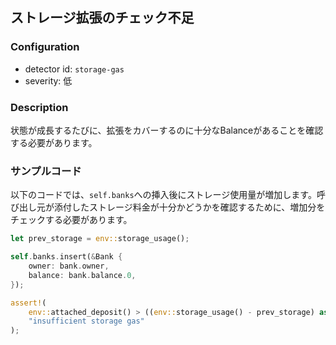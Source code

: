 
## ストレージ拡張のチェック不足

### Configuration

* detector id: `storage-gas`
* severity: 低

### Description

状態が成長するたびに、拡張をカバーするのに十分なBalanceがあることを確認する必要があります。

### サンプルコード

以下のコードでは、`self.banks`への挿入後にストレージ使用量が増加します。呼び出し元が添付したストレージ料金が十分かどうかを確認するために、増加分をチェックする必要があります。

```rust
let prev_storage = env::storage_usage();

self.banks.insert(&Bank {
    owner: bank.owner,
    balance: bank.balance.0,
});

assert!(
    env::attached_deposit() > ((env::storage_usage() - prev_storage) as u128 * env::storage_byte_cost()),
    "insufficient storage gas"
);
```
